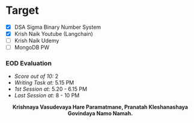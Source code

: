 # Target

- [x] DSA Sigma Binary Number System
- [x] Krish Naik Youtube (Langchain)
- [ ] Krish Naik Udemy
- [ ] MongoDB PW

### EOD Evaluation
- *Score out of 10:* 2
- *Writing Task at:* 5.15 PM
- *1st Session at:* 5.20 - 6.15 PM
- *Last Session at:* 8 - 10 PM


<center><b>Krishnaya Vasudevaya Hare Paramatmane, Pranatah Kleshanashaya Govindaya Namo Namah.</b></center>